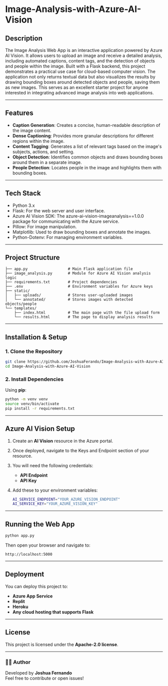 # Image-Analysis-with-Azure-AI-Vision

## Description
The Image Analysis Web App is an interactive application powered by Azure AI Vision. It allows users to upload an image and receive a detailed analysis, including automated captions, content tags, and the detection of objects and people within the image.
Built with a Flask backend, this project demonstrates a practical use case for cloud-based computer vision. The application not only returns textual data but also visualizes the results by drawing bounding boxes around detected objects and people, saving them as new images. This serves as an excellent starter project for anyone interested in integrating advanced image analysis into web applications.

---

##  Features
-  **Caption Generation**: Creates a concise, human-readable description of the image content.
-  **Dense Captioning**: Provides more granular descriptions for different regions within the image.
-  **Content Tagging**: Generates a list of relevant tags based on the image's subjects, actions, and setting.
-  **Object Detection**: Identifies common objects and draws bounding boxes around them in a separate image.
-  **People Detection**: Locates people in the image and highlights them with bounding boxes.

---

##  Tech Stack
- Python 3.x
- Flask: For the web server and user interface.
- Azure AI Vision SDK: The azure-ai-vision-imageanalysis==1.0.0 package for communicating with the Azure service.
- Pillow: For image manipulation.
- Matplotlib: Used to draw bounding boxes and annotate the images.
- Python-Dotenv: For managing environment variables. 


---

##  Project Structure
```
├── app.py                  # Main Flask application file
├── image_analysis.py       # Module for Azure AI Vision analysis logic
├── requirements.txt        # Project dependencies
├── .env                    # Environment variables for Azure keys
├── static/
│   ├── uploads/            # Stores user-uploaded images
│   └── annotated/          # Stores images with detected objects/people
└── templates/
    ├── index.html          # The main page with the file upload form
    └── results.html        # The page to display analysis results

```

---

## Installation & Setup

### 1. Clone the Repository
```bash
git clone https://github.com/JoshuaFerando/Image-Analysis-with-Azure-AI-Vision
cd Image-Analysis-with-Azure-AI-Vision
```

### 2. Install Dependencies
Using **pip**:
```bash
python -m venv venv
source venv/bin/activate
pip install -r requirements.txt
```

---

## Azure AI Vision Setup
1. Create an **AI Vision** resource in the Azure portal.
2. Once deployed, navigate to the Keys and Endpoint section of your resource.
3. You will need the following credentials:
   - **API Endpoint**
   - **API Key**
  
4. Add these to your environment variables:
   ```bash
   AI_SERVICE_ENDPOINT="YOUR_AZURE_VISION_ENDPOINT"
   AI_SERVICE_KEY="YOUR_AZURE_VISION_KEY"
   ```

---

## Running the Web App
```bash
python app.py
```
Then open your browser and navigate to:
```
http://localhost:5000
```

---

## Deployment
You can deploy this project to:
- **Azure App Service**
- **Replit**
- **Heroku**
- **Any cloud hosting that supports Flask**

---

## License
This project is licensed under the **Apache-2.0 license**.

---

### 👨‍💻 Author
Developed by **Joshua Fernando**  
Feel free to contribute or open issues!

